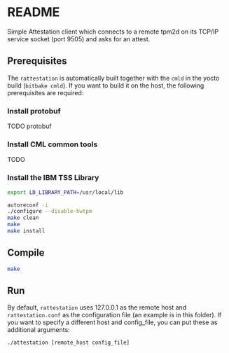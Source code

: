 # README

Simple Attestation client which connects to a remote tpm2d
on its TCP/IP service socket (port 9505) and asks for an attest.

## Prerequisites

The `rattestation` is automatically built together with the `cmld` in the yocto build
(`bitbake cmld`). If you want to build it on the host, the following prerequisites are required:

### Install protobuf
TODO protobuf

### Install CML common tools

TODO

### Install the IBM TSS Library

```sh
export LD_LIBRARY_PATH=/usr/local/lib

autoreconf -i
./configure --disable-hwtpm
make clean
make
make install
```


## Compile

```sh
make
```

## Run

By default, `rattestation` uses 127.0.0.1 as the remote host and `rattestation.conf` as the
configuration file (an example is in this folder). If you want to specify a different host and
config_file, you can put these as additional arguments:

```sh
./attestation [remote_host config_file]
```